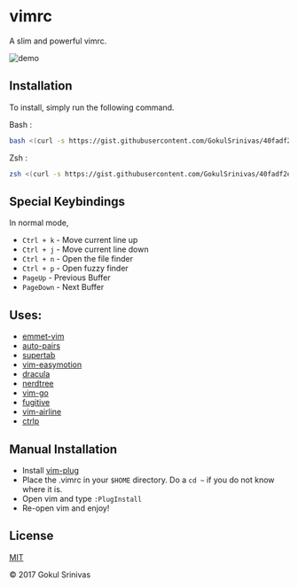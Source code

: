 # vimrc

A slim and powerful vimrc.

![demo](https://cloud.githubusercontent.com/assets/6184049/18015626/1fceebdc-6be6-11e6-96c6-c5e369feac6c.gif)

## Installation

To install, simply run the following command.

Bash : 
```sh
bash <(curl -s https://gist.githubusercontent.com/GokulSrinivas/40fadf2e94ec1f164d3c/raw/1e017d0e82294b5c2afbe9a18224a8c1a81c6784/install_vim.sh)
```
Zsh :
```sh
zsh <(curl -s https://gist.githubusercontent.com/GokulSrinivas/40fadf2e94ec1f164d3c/raw/1e017d0e82294b5c2afbe9a18224a8c1a81c6784/install_vim.sh)
```

## Special Keybindings

In normal mode,
* `Ctrl + k` - Move current line up
* `Ctrl + j` - Move current line down
* `Ctrl + n` - Open the file finder
* `Ctrl + p` - Open fuzzy finder
* `PageUp`   - Previous Buffer
* `PageDown` - Next Buffer

## Uses:

* [emmet-vim](https://github.com/mattn/emmet-vim)
* [auto-pairs](https://github.com/jiangmiao/auto-pairs)
* [supertab](https://github.com/ervandew/supertab)
* [vim-easymotion](https://github.com/easymotion/vim-easymotion)
* [dracula](https://github.com/dracula/vim)
* [nerdtree](https://github.com/scrooloose/nerdtree)
* [vim-go](https://github.com/fatih/vim-go)
* [fugitive](https://github.com/tpope/vim-fugitive)
* [vim-airline](https://github.com/vim-airline/vim-airline)
* [ctrlp](https://github.com/ctrlpvim/ctrlp.vim)

## Manual Installation

* Install [vim-plug](https://github.com/junegunn/vim-plug)
* Place the .vimrc in your `$HOME` directory. Do a `cd ~` if you do not know where it is.
* Open vim and type `:PlugInstall` 
* Re-open vim and enjoy!

## License

[MIT](https://github.com/GokulSrinivas/vimrc/blob/master/LICENSE)

&copy; 2017 Gokul Srinivas

